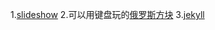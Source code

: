 
1.[slideshow](https://vancezeng.github.io/github-slideshow/)
2.可以用键盘玩的[俄罗斯方块](https://vancezeng.github.io/reviewing-a-pull-request/)
3.[jekyll](https://vancezeng.github.io/github-pages-with-jekyll/)
